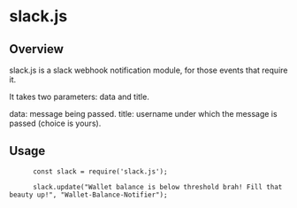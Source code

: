 # slack.js

## Overview

slack.js is a slack webhook notification module, for those events that require it.

It takes two parameters: data and title.

data: message being passed.
title: username under which the message is passed (choice is yours).

## Usage

          const slack = require('slack.js');

          slack.update("Wallet balance is below threshold brah! Fill that beauty up!", "Wallet-Balance-Notifier");
